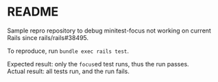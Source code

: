 # README

Sample repro repository to debug minitest-focus not working on current Rails
since rails/rails#38495.

To reproduce, run `bundle exec rails test`.

Expected result: only the `focus`ed test runs, thus the run passes.  
Actual result: all tests run, and the run fails.
